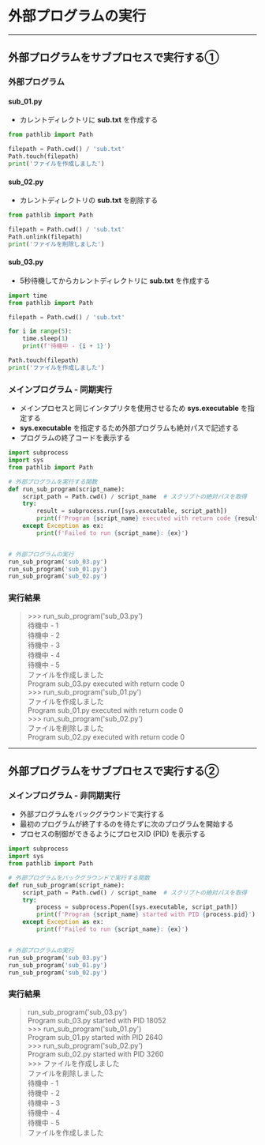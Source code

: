 # 外部プログラムの実行

---

## 外部プログラムをサブプロセスで実行する①

### 外部プログラム

#### sub_01.py

* カレントディレクトリに **sub.txt** を作成する

```python
from pathlib import Path

filepath = Path.cwd() / 'sub.txt'
Path.touch(filepath)
print('ファイルを作成しました')
```

#### sub_02.py

* カレントディレクトリの **sub.txt** を削除する

```python
from pathlib import Path

filepath = Path.cwd() / 'sub.txt'
Path.unlink(filepath)
print('ファイルを削除しました')
```

#### sub_03.py

* 5秒待機してからカレントディレクトリに **sub.txt** を作成する

```python
import time
from pathlib import Path

filepath = Path.cwd() / 'sub.txt'

for i in range(5):
    time.sleep(1)
    print(f'待機中 - {i + 1}')

Path.touch(filepath)
print('ファイルを作成しました')
```

### メインプログラム - 同期実行

* メインプロセスと同じインタプリタを使用させるため **sys.executable** を指定する
* **sys.executable** を指定するため外部プログラムも絶対パスで記述する
* プログラムの終了コードを表示する

```python
import subprocess
import sys
from pathlib import Path

# 外部プログラムを実行する関数
def run_sub_program(script_name):
    script_path = Path.cwd() / script_name  # スクリプトの絶対パスを取得
    try:
        result = subprocess.run([sys.executable, script_path])
        print(f'Program {script_name} executed with return code {result.returncode}')
    except Exception as ex:
        print(f'Failed to run {script_name}: {ex}')


# 外部プログラムの実行
run_sub_program('sub_03.py')
run_sub_program('sub_01.py')
run_sub_program('sub_02.py')
```

### 実行結果

> \>>> run_sub_program('sub_03.py')  
待機中 - 1  
待機中 - 2  
待機中 - 3  
待機中 - 4  
待機中 - 5  
ファイルを作成しました  
Program sub_03.py executed with return code 0  
\>>> run_sub_program('sub_01.py')  
ファイルを作成しました  
Program sub_01.py executed with return code 0  
\>>> run_sub_program('sub_02.py')  
ファイルを削除しました  
Program sub_02.py executed with return code 0  

---

## 外部プログラムをサブプロセスで実行する②

### メインプログラム - 非同期実行

* 外部プログラムをバックグラウンドで実行する
* 最初のプログラムが終了するのを待たずに次のプログラムを開始する
* プロセスの制御ができるようにプロセスID (PID) を表示する

```python
import subprocess
import sys
from pathlib import Path

# 外部プログラムをバックグラウンドで実行する関数
def run_sub_program(script_name):
    script_path = Path.cwd() / script_name  # スクリプトの絶対パスを取得
    try:
        process = subprocess.Popen([sys.executable, script_path])
        print(f'Program {script_name} started with PID {process.pid}')
    except Exception as ex:
        print(f'Failed to run {script_name}: {ex}')


# 外部プログラムの実行
run_sub_program('sub_03.py')
run_sub_program('sub_01.py')
run_sub_program('sub_02.py')
```

### 実行結果

> run_sub_program('sub_03.py')  
Program sub_03.py started with PID 18052  
\>>> run_sub_program('sub_01.py')  
Program sub_01.py started with PID 2640  
\>>> run_sub_program('sub_02.py')  
Program sub_02.py started with PID 3260  
\>>> ファイルを作成しました  
ファイルを削除しました  
待機中 - 1  
待機中 - 2  
待機中 - 3  
待機中 - 4  
待機中 - 5  
ファイルを作成しました  
